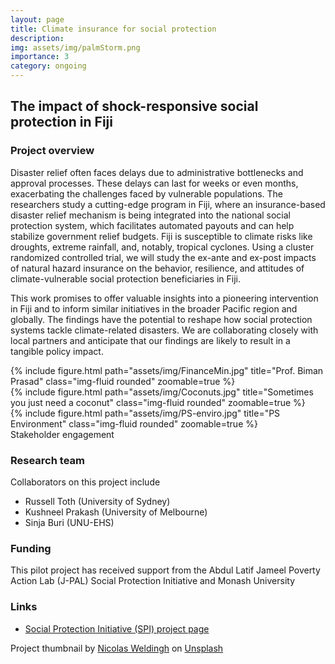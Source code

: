 ```yaml
---
layout: page
title: Climate insurance for social protection
description:
img: assets/img/palmStorm.png
importance: 3
category: ongoing
---
```


## The impact of shock-responsive social protection in Fiji

### Project overview

Disaster relief often faces delays due to administrative bottlenecks and approval processes. These delays can last for weeks or even months, exacerbating the challenges faced by vulnerable populations. The researchers study a cutting-edge program in Fiji, where an insurance-based disaster relief mechanism is being integrated into the national social protection system, which facilitates automated payouts and can help stabilize government relief budgets. Fiji is susceptible to climate risks like droughts, extreme rainfall, and, notably, tropical cyclones. Using a cluster randomized controlled trial, we will study the ex-ante and ex-post impacts of natural hazard insurance on the behavior, resilience, and attitudes of climate-vulnerable social protection beneficiaries in Fiji. 

This work promises to offer valuable insights into a pioneering intervention in Fiji and to inform similar initiatives in the broader Pacific region and globally. The findings have the potential to reshape how social protection systems tackle climate-related disasters. We are collaborating closely with local partners and anticipate that our findings are likely to result in a tangible policy impact.


<div class="row">
    <div class="col-sm mt-3 mt-md-0">
        {% include figure.html path="assets/img/FinanceMin.jpg" title="Prof. Biman Prasad" class="img-fluid rounded" zoomable=true %}
    </div>
    <div class="col-sm mt-3 mt-md-0">
        {% include figure.html path="assets/img/Coconuts.jpg" title="Sometimes you just need a coconut" class="img-fluid rounded" zoomable=true %}
    </div>
    <div class="col-sm mt-3 mt-md-0">
        {% include figure.html path="assets/img/PS-enviro.jpg" title="PS Environment" class="img-fluid rounded" zoomable=true %}
    </div>
</div>
<div class="caption">
    Stakeholder engagement 
</div>


### Research team

Collaborators on this project include 
- Russell Toth (University of Sydney)
- Kushneel Prakash (University of Melbourne)
- Sinja Buri (UNU-EHS)

### Funding

This pilot project has received support from the Abdul Latif Jameel Poverty Action Lab (J-PAL) Social Protection Initiative and Monash University

### Links

- [Social Protection Initiative (SPI) project page](https://www.povertyactionlab.org/initiative-project/impact-shock-responsive-social-protection-fiji)





Project thumbnail by <a href="https://unsplash.com/@nicolasweldingh?utm_content=creditCopyText&utm_medium=referral&utm_source=unsplash">Nicolas Weldingh</a> on <a href="https://unsplash.com/photos/green-coconut-palm-tree-on-brown-soil-4MOpFRn08GE?utm_content=creditCopyText&utm_medium=referral&utm_source=unsplash">Unsplash</a>
  